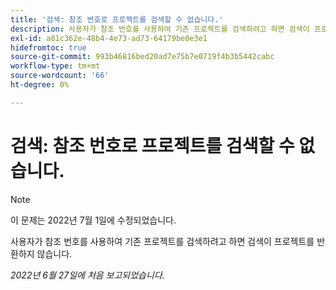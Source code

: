 ```yaml
---
title: '검색: 참조 번호로 프로젝트를 검색할 수 없습니다.'
description: 사용자가 참조 번호를 사용하여 기존 프로젝트를 검색하려고 하면 검색이 프로젝트를 반환하지 않습니다.
exl-id: a81c362e-48b4-4e73-ad73-64179be0e3e1
hidefromtoc: true
source-git-commit: 993b46816bed20ad7e75b7e0719f4b3b5442cabc
workflow-type: tm+mt
source-wordcount: '66'
ht-degree: 0%

---
```


# 검색: 참조 번호로 프로젝트를 검색할 수 없습니다.

>[!NOTE]
>
>이 문제는 2022년 7월 1일에 수정되었습니다.

사용자가 참조 번호를 사용하여 기존 프로젝트를 검색하려고 하면 검색이 프로젝트를 반환하지 않습니다.

_2022년 6월 27일에 처음 보고되었습니다._
